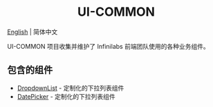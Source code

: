 <h1 align="center">UI-COMMON</h1>

[English](./README.md) | 简体中文

UI-COMMON 项目收集并维护了 Infinilabs 前端团队使用的各种业务组件。

## 包含的组件

- [DropdownList](./packages/DropdownList/README-zh_CN.md) - 定制化的下拉列表组件
- [DatePicker](./packages/DatePicker/README-zh_CN.md) - 定制化的下拉列表组件
